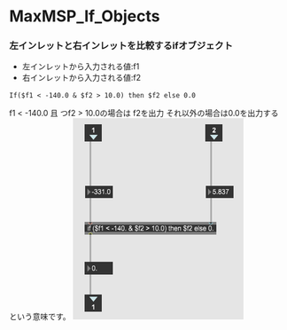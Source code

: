 # MaxMSP_If_Objects

### 左インレットと右インレットを比較するifオブジェクト

+ 左インレットから入力される値:f1
+ 右インレットから入力される値:f2

```
If($f1 < -140.0 & $f2 > 10.0) then $f2 else 0.0
```

f1 < -140.0 且 つf2 > 10.0の場合は
f2を出力 
それ以外の場合は0.0を出力する
という意味です。
![if object](https://github.com/hiwasawa0715/MaxMSP_If_Objects/blob/master/img/ifobjpct.png "サンプル")
